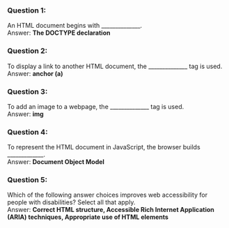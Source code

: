 ### Question 1:

An HTML document begins with ______________.\
Answer: **The DOCTYPE declaration**

### Question 2:

To display a link to another HTML document, the ______________ tag is used.\
Answer: **anchor (a)**

### Question 3:

To add an image to a webpage, the ______________ tag is used.\
Answer: **img**

### Question 4:

To represent the HTML document in JavaScript, the browser builds  _____________.\
Answer: **Document Object Model**

### Question 5:

Which of the following answer choices improves web accessibility for people with disabilities? Select all that apply.\
Answer: **Correct HTML structure, Accessible Rich Internet Application (ARIA) techniques, Appropriate use of HTML elements**
